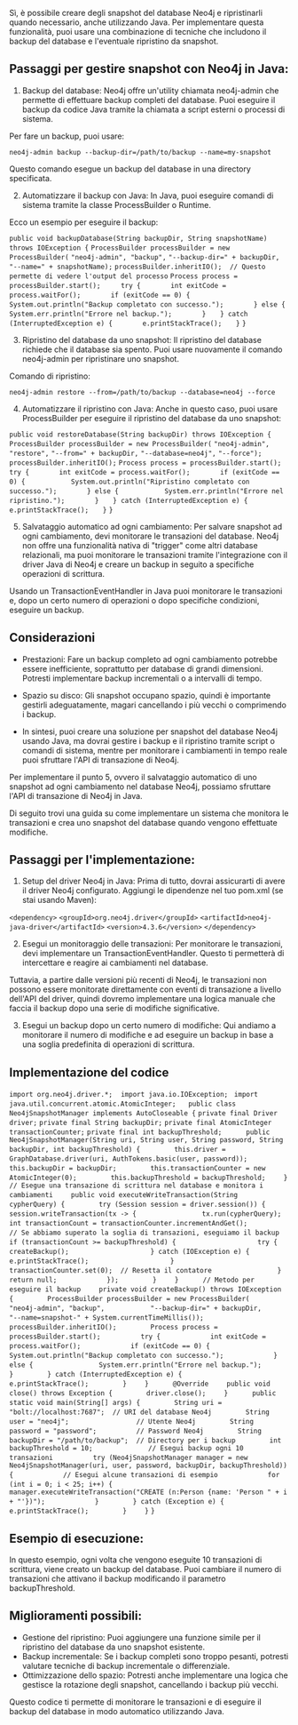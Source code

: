 Sì, è possibile creare degli snapshot del database Neo4j e ripristinarli quando necessario, anche utilizzando Java. Per implementare questa funzionalità, puoi usare una combinazione di tecniche che includono il backup del database e l'eventuale ripristino da snapshot.

## Passaggi per gestire snapshot con Neo4j in Java:

1. Backup del database: Neo4j offre un'utility chiamata neo4j-admin che permette di effettuare backup completi del database. Puoi eseguire il backup da codice Java tramite la chiamata a script esterni o processi di sistema.

Per fare un backup, puoi usare:

``` neo4j-admin backup --backup-dir=/path/to/backup --name=my-snapshot ```

Questo comando esegue un backup del database in una directory specificata.

2. Automatizzare il backup con Java: In Java, puoi eseguire comandi di sistema tramite la classe ProcessBuilder o Runtime.

Ecco un esempio per eseguire il backup:

``` public void backupDatabase(String backupDir, String snapshotName) throws IOException { ```
``` ProcessBuilder processBuilder = new ProcessBuilder( ```
``` "neo4j-admin", "backup", ```
``` "--backup-dir=" + backupDir, ```
``` "--name=" + snapshotName); ```
``` processBuilder.inheritIO();  // Questo permette di vedere l'output del processo ```
``` Process process = processBuilder.start(); ```
``` ```
```    try { ```
```        int exitCode = process.waitFor(); ```
```        if (exitCode == 0) { ```
```            System.out.println("Backup completato con successo."); ```
```        } else { ```
```            System.err.println("Errore nel backup."); ```
```        } ```
```    } catch (InterruptedException e) { ```
```        e.printStackTrace(); ```
```    } ```
```} ```

3. Ripristino del database da uno snapshot: Il ripristino del database richiede che il database sia spento. Puoi usare nuovamente il comando neo4j-admin per ripristinare uno snapshot.

Comando di ripristino:

``` neo4j-admin restore --from=/path/to/backup --database=neo4j --force ```

4. Automatizzare il ripristino con Java: Anche in questo caso, puoi usare ProcessBuilder per eseguire il ripristino del database da uno snapshot:

``` public void restoreDatabase(String backupDir) throws IOException { ```
``` ProcessBuilder processBuilder = new ProcessBuilder( ```
``` "neo4j-admin", "restore", ```
``` "--from=" + backupDir, ```
``` "--database=neo4j", ```
``` "--force"); ```
``` processBuilder.inheritIO(); ```
``` Process process = processBuilder.start(); ```
``` ```
```    try { ```
```        int exitCode = process.waitFor(); ```
```        if (exitCode == 0) { ```
```            System.out.println("Ripristino completato con successo."); ```
```        } else { ```
```            System.err.println("Errore nel ripristino."); ```
```        } ```
```    } catch (InterruptedException e) { ```
```        e.printStackTrace(); ```
```    } ```
``` } ```

5. Salvataggio automatico ad ogni cambiamento: Per salvare snapshot ad ogni cambiamento, devi monitorare le transazioni del database. Neo4j non offre una funzionalità nativa di "trigger" come altri database relazionali, ma puoi monitorare le transazioni tramite l'integrazione con il driver Java di Neo4j e creare un backup in seguito a specifiche operazioni di scrittura.

Usando un TransactionEventHandler in Java puoi monitorare le transazioni e, dopo un certo numero di operazioni o dopo specifiche condizioni, eseguire un backup.

## Considerazioni

- Prestazioni: Fare un backup completo ad ogni cambiamento potrebbe essere inefficiente, soprattutto per database di grandi dimensioni. Potresti implementare backup incrementali o a intervalli di tempo.
- Spazio su disco: Gli snapshot occupano spazio, quindi è importante gestirli adeguatamente, magari cancellando i più vecchi o comprimendo i backup.

- In sintesi, puoi creare una soluzione per snapshot del database Neo4j usando Java, ma dovrai gestire i backup e il ripristino tramite script o comandi di sistema, mentre per monitorare i cambiamenti in tempo reale puoi sfruttare l'API di transazione di Neo4j.


Per implementare il punto 5, ovvero il salvataggio automatico di uno snapshot ad ogni cambiamento nel database Neo4j, possiamo sfruttare l'API di transazione di Neo4j in Java.

Di seguito trovi una guida su come implementare un sistema che monitora le transazioni e crea uno snapshot del database quando vengono effettuate modifiche.

## Passaggi per l'implementazione:

1. Setup del driver Neo4j in Java: Prima di tutto, dovrai assicurarti di avere il driver Neo4j configurato. Aggiungi le dipendenze nel tuo pom.xml (se stai usando Maven):

```<dependency>```
```<groupId>org.neo4j.driver</groupId>```
```<artifactId>neo4j-java-driver</artifactId>```
```<version>4.3.6</version>```
```</dependency>```

2. Esegui un monitoraggio delle transazioni: Per monitorare le transazioni, devi implementare un TransactionEventHandler. Questo ti permetterà di intercettare e reagire ai cambiamenti nel database.

Tuttavia, a partire dalle versioni più recenti di Neo4j, le transazioni non possono essere monitorate direttamente con eventi di transazione a livello dell'API del driver, quindi dovremo implementare una logica manuale che faccia il backup dopo una serie di modifiche significative.

3. Esegui un backup dopo un certo numero di modifiche: Qui andiamo a monitorare il numero di modifiche e ad eseguire un backup in base a una soglia predefinita di operazioni di scrittura.

## Implementazione del codice

```import org.neo4j.driver.*;```
``` ```
```import java.io.IOException; ```
```import java.util.concurrent.atomic.AtomicInteger; ```
``` ```
```public class Neo4jSnapshotManager implements AutoCloseable {```
```private final Driver driver;```
```private final String backupDir;```
```private final AtomicInteger transactionCounter;```
```private final int backupThreshold;```
``` ```
```    public Neo4jSnapshotManager(String uri, String user, String password, String backupDir, int backupThreshold) {```
```        this.driver = GraphDatabase.driver(uri, AuthTokens.basic(user, password));```
```        this.backupDir = backupDir;```
```        this.transactionCounter = new AtomicInteger(0);```
```        this.backupThreshold = backupThreshold;```
```    }```
``` ```
```    // Esegue una transazione di scrittura nel database e monitora i cambiamenti```
```    public void executeWriteTransaction(String cypherQuery) {```
```        try (Session session = driver.session()) {```
```            session.writeTransaction(tx -> {```
```                tx.run(cypherQuery);```
```                int transactionCount = transactionCounter.incrementAndGet();```
``` ```
```                // Se abbiamo superato la soglia di transazioni, eseguiamo il backup```
```                if (transactionCount >= backupThreshold) {```
```                    try {```
```                        createBackup();```
```                    } catch (IOException e) {```
```                        e.printStackTrace();```
```                    }```
```                    transactionCounter.set(0);  // Resetta il contatore```
```                }```
```                return null;```
```            });```
```        }```
```    }```
``` ```
```    // Metodo per eseguire il backup```
```    private void createBackup() throws IOException {```
```        ProcessBuilder processBuilder = new ProcessBuilder(```
```            "neo4j-admin", "backup", ```
```            "--backup-dir=" + backupDir, ```
```            "--name=snapshot-" + System.currentTimeMillis());```
```        processBuilder.inheritIO();```
```        Process process = processBuilder.start();```
``` ```
```        try {```
```            int exitCode = process.waitFor();```
```            if (exitCode == 0) {```
```                System.out.println("Backup completato con successo.");```
```            } else {```
```                System.err.println("Errore nel backup.");```
```            }```
```        } catch (InterruptedException e) {```
```            e.printStackTrace();```
```        }```
```    }```
``` ```
```    @Override```
```    public void close() throws Exception {```
```        driver.close();```
```    }```
``` ```
```    public static void main(String[] args) {```
```        String uri = "bolt://localhost:7687";  // URI del database Neo4j```
```        String user = "neo4j";                 // Utente Neo4j```
```        String password = "password";          // Password Neo4j```
```        String backupDir = "/path/to/backup";  // Directory per i backup```
```        int backupThreshold = 10;              // Esegui backup ogni 10 transazioni```
``` ```
```        try (Neo4jSnapshotManager manager = new Neo4jSnapshotManager(uri, user, password, backupDir, backupThreshold)) {```
```            // Esegui alcune transazioni di esempio```
```            for (int i = 0; i < 25; i++) {```
```                manager.executeWriteTransaction("CREATE (n:Person {name: 'Person " + i + "'})");```
```            }```
```        } catch (Exception e) {```
```            e.printStackTrace();```
```        }```
```    }```
```}```

## Esempio di esecuzione:

In questo esempio, ogni volta che vengono eseguite 10 transazioni di scrittura, viene creato un backup del database. Puoi cambiare il numero di transazioni che attivano il backup modificando il parametro backupThreshold.

## Miglioramenti possibili:

- Gestione del ripristino: Puoi aggiungere una funzione simile per il ripristino del database da uno snapshot esistente.
- Backup incrementale: Se i backup completi sono troppo pesanti, potresti valutare tecniche di backup incrementale o differenziale.
- Ottimizzazione dello spazio: Potresti anche implementare una logica che gestisce la rotazione degli snapshot, cancellando i backup più vecchi.

Questo codice ti permette di monitorare le transazioni e di eseguire il backup del database in modo automatico utilizzando Java.
